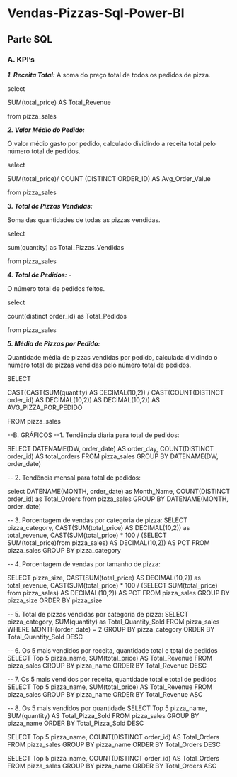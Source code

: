 # Vendas-Pizzas-Sql-Power-BI

## Parte SQL
### A. KPI’s
***1. Receita Total:***
A soma do preço total de todos os pedidos de pizza.
<p>select</p>
<p></p>SUM(total_price) AS Total_Revenue</p>
<p>from pizza_sales</p>


***2. Valor Médio do Pedido:***
<p>O valor médio gasto por pedido, calculado dividindo a receita total pelo número total de pedidos.</p>
<p>select </p>
<p>SUM(total_price)/ COUNT (DISTINCT ORDER_ID) AS Avg_Order_Value</p>
<p>from pizza_sales</p>

***3. Total de Pizzas Vendidas:***
<p>Soma das quantidades de todas as pizzas vendidas.</p>
<p>select </p>
<p>sum(quantity) as Total_Pizzas_Vendidas</p>
<p>from pizza_sales</p>

***4. Total de Pedidos:***
-<p>O número total de pedidos feitos.</p>
<p>select </p>
<p>count(distinct order_id) as Total_Pedidos</p>
<p>from pizza_sales</p>

***5. Média de Pizzas por Pedido:***
<p>Quantidade média de pizzas vendidas por pedido, calculada dividindo o número 
total de pizzas vendidas pelo número total de pedidos.</p>
<p>SELECT</p>
<p>CAST(CAST(SUM(quantity) AS DECIMAL(10,2)) / 
 CAST(COUNT(DISTINCT order_id) AS DECIMAL(10,2)) AS DECIMAL(10,2)) AS AVG_PIZZA_POR_PEDIDO</p>
<p>FROM pizza_sales</p>



--B. GRÁFICOS
--1. Tendência diaria para total de pedidos:

SELECT DATENAME(DW, order_date) AS order_day,
COUNT(DISTINCT order_id) AS total_orders 
FROM pizza_sales
GROUP BY DATENAME(DW, order_date)

-- 2. Tendência mensal para total de pedidos:

select DATENAME(MONTH,
order_date) as Month_Name, 
COUNT(DISTINCT order_id) as Total_Orders
from pizza_sales
GROUP BY DATENAME(MONTH, order_date)

-- 3. Porcentagem de vendas por categoria de pizza:
SELECT pizza_category, 
CAST(SUM(total_price) AS DECIMAL(10,2)) as total_revenue,
CAST(SUM(total_price) * 100 / (SELECT SUM(total_price)from pizza_sales) AS DECIMAL(10,2)) AS PCT
FROM pizza_sales
GROUP BY pizza_category



-- 4. Porcentagem de vendas por tamanho de pizza:

SELECT pizza_size,
CAST(SUM(total_price) AS DECIMAL(10,2)) as total_revenue,
CAST(SUM(total_price) * 100 / (SELECT SUM(total_price) from pizza_sales) AS DECIMAL(10,2)) AS PCT
FROM pizza_sales
GROUP BY pizza_size
ORDER BY pizza_size



-- 5. Total de pizzas vendidas por categoria de pizza:
SELECT pizza_category,
SUM(quantity) as Total_Quantity_Sold
FROM pizza_sales
WHERE MONTH(order_date) = 2
GROUP BY pizza_category
ORDER BY Total_Quantity_Sold DESC

-- 6. Os 5 mais vendidos por receita, quantidade total e total de pedidos
SELECT Top 5 pizza_name, SUM(total_price) AS Total_Revenue
FROM pizza_sales
GROUP BY pizza_name
ORDER BY Total_Revenue DESC


-- 7. Os 5 mais vendidos por receita, quantidade total e total de pedidos
SELECT Top 5 pizza_name, SUM(total_price) AS Total_Revenue
FROM pizza_sales
GROUP BY pizza_name
ORDER BY Total_Revenue ASC

-- 8. Os 5 mais vendidos por quantidade
SELECT Top 5 pizza_name, SUM(quantity) AS Total_Pizza_Sold
FROM pizza_sales
GROUP BY pizza_name
ORDER BY Total_Pizza_Sold DESC

SELECT Top 5 pizza_name, COUNT(DISTINCT order_id) AS Total_Orders
FROM pizza_sales
GROUP BY pizza_name
ORDER BY Total_Orders DESC

SELECT Top 5 pizza_name, COUNT(DISTINCT order_id) AS Total_Orders
FROM pizza_sales
GROUP BY pizza_name
ORDER BY Total_Orders ASC
